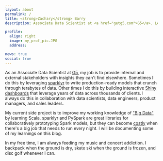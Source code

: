 ```yaml
---
layout: about
permalink: /
title: <strong>Zachary</strong> Barry
description: Associate Data Scientist at <a href="getg5.com">G5</a>. Learner at large.

profile:
  align: right
  image: my_prof_pic.JPG
  address: 

news: true
social: true
---
```

As an Associate Data Scientist at [G5](getg5.com), my job is to provide internal and external stakeholders with insights they can't find elsewhere.  Sometimes I do this by leveraging [sparklyr](https://spark.rstudio.com/) to write production-ready models that crunch through terabytes of data. Other times I do this by building interactive [Shiny dashboards](https://shiny.rstudio.com/) that leverage years of data across thousands of clients. I always do this in collaboration with data scientists, data engineers, product managers, and sales leaders.

My current side project is to improve my working knowledge of ["Big Data"](https://pbs.twimg.com/media/C6kSnM7WsAE6m9b.jpg) by learning Scala. sparklyr and PySpark are great libraries for collaboratively prototyping Spark models, but they can become [costly](https://www.dezyre.com/article/scala-vs-python-for-apache-spark/213) when there's a big job that needs to run every night. I will be documenting some of my learnings on this blog.

In my free time, I am always feeding my music and concert addiction.  I backpack when the ground is dry, skate ski when the ground is frozen, and disc golf whenever I can.  

